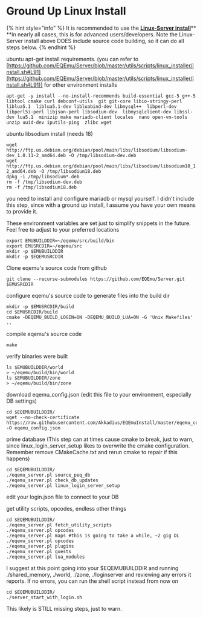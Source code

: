 # Ground Up Linux Install

{% hint style="info" %}
It is recommended to use the [**Linux-Server install**](server-installation-linux.md)** **in nearly all cases, this is for advanced users/developers. Note the Linux-Server install above DOES include source code building, so it can do all steps below.
{% endhint %}

ubuntu apt-get install requirements. (you can refer to [https://github.com/EQEmu/Server/blob/master/utils/scripts/linux_installer/install.sh#L91](https://github.com/EQEmu/Server/blob/master/utils/scripts/linux_installer/install.sh#L91)) for other environment installs

```
apt-get -y install --no-install-recommends build-essential gcc-5 g++-5 libtool cmake curl debconf-utils  git git-core libio-stringy-perl liblua5.1  liblua5.1-dev libluabind-dev libmysql++  libperl-dev libperl5i-perl libjson-perl libsodium-dev  libmysqlclient-dev libssl-dev lua5.1  minizip make mariadb-client locales  nano open-vm-tools unzip uuid-dev iputils-ping  zlibc wget
```

ubuntu libsodium install (needs 18)

```
wget http://ftp.us.debian.org/debian/pool/main/libs/libsodium/libsodium-dev_1.0.11-2_amd64.deb -O /tmp/libsodium-dev.deb
wget http://ftp.us.debian.org/debian/pool/main/libs/libsodium/libsodium18_1.0.11-2_amd64.deb -O /tmp/libsodium18.deb
dpkg -i /tmp/libsodium*.deb
rm -f /tmp/libsodium-dev.deb
rm -f /tmp/libsodium18.deb
```

you need to install and configure mariadb or mysql yourself. I didn't include this step, since with a ground up install, I assume you have your own means to provide it. 

These environment variables are set just to simplify snippets in the future. Feel free to adjust to your preferred locations

```
export EMUBUILDDIR=~/eqemu/src/build/bin
export EMUSRCDIR=~/eqemu/src
mkdir -p $EMUBUILDDIR
mkdir -p $EQEMUSRCDIR
```

Clone eqemu's source code from github

```
git clone --recurse-submodules https://github.com/EQEmu/Server.git $EMUSRCDIR
```

configure eqemu's source code to generate files into the build dir

```
mkdir -p $EMUSRCDIR/build
cd $EMUSRCDIR/build
cmake -DEQEMU_BUILD_LOGIN=ON -DEQEMU_BUILD_LUA=ON -G 'Unix Makefiles' ..
```

compile eqemu's source code

```
make
```

verify binaries were built

```
ls $EMUBUILDDIR/world
> ~/eqemu/build/bin/world
ls $EMUBUILDDIR/zone
> ~/eqemu/build/bin/zone
```

download eqemu_config.json (edit this file to your environment, especially DB settings)

```
cd $EQEMUBUILDDIR/ 
wget --no-check-certificate https://raw.githubusercontent.com/Akkadius/EQEmuInstall/master/eqemu_config_docker.json -O eqemu_config.json
```

prime database (This step can at times cause cmake to break, just to warn, since linux_login_server_setup likes to overwrite the cmake configuration. Remember remove CMakeCache.txt and rerun cmake to repair if this happens)

```
cd $EQEMUBUILDDIR/
./eqemu_server.pl source_peq_db 
./eqemu_server.pl check_db_updates 
./eqemu_server.pl linux_login_server_setup
```

edit your login.json file to connect to your DB

get utility scripts, opcodes, endless other things

```
cd $EQEMUBUILDDIR/
./eqemu_server.pl fetch_utility_scripts
./eqemu_server.pl opcodes
./eqemu_server.pl maps #this is going to take a while, ~2 gig DL
./eqemu_server.pl opcodes
./eqemu_server.pl plugins
./eqemu_server.pl quests
./eqemu_server.pl lua_modules
```

I suggest at this point going into your $EQEMUBUILDDIR and running ./shared_memory, ./world, ./zone, ./loginserver and reviewing any errors it reports. If no errors, you can run the shell script instead from now on

```
cd $EQEMUBUILDDIR/
./server_start_with_login.sh
```

This likely is STILL missing steps, just to warn.
